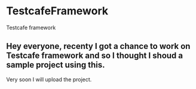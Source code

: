# TestcafeFramework
Testcafe framework 

## Hey everyone, recenty I got a chance to work on Testcafe framework and so I thought I shoud a sample  project using this.
Very soon I will upload the project.
